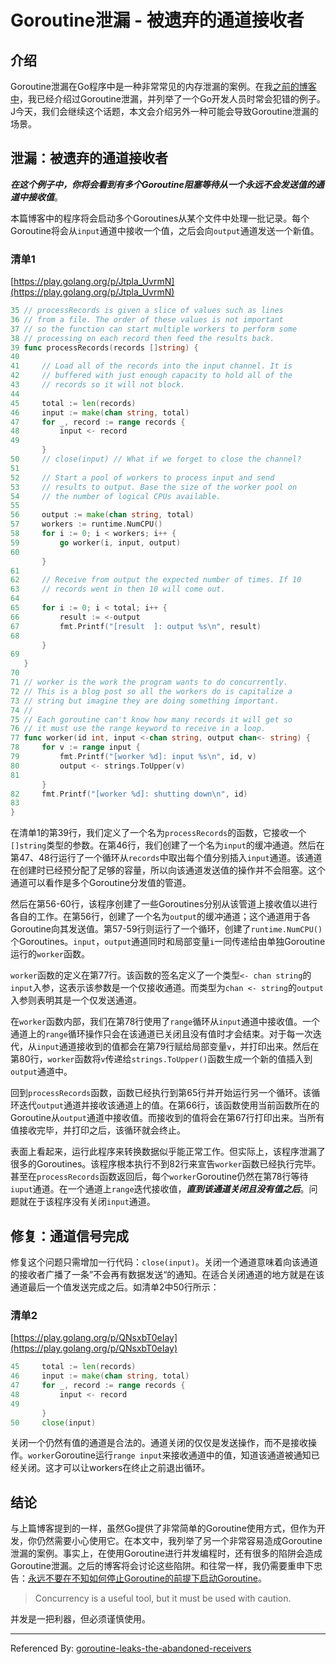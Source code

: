 # Goroutine泄漏 - 被遗弃的通道接收者

## 介绍

Goroutine泄漏在Go程序中是一种非常常见的内存泄漏的案例。在我[之前的博客中](https://www.ardanlabs.com/blog/2018/11/goroutine-leaks-the-forgotten-sender.html)，我已经介绍过Goroutine泄漏，并列举了一个Go开发人员时常会犯错的例子。J今天，我们会继续这个话题，本文会介绍另外一种可能会导致Goroutine泄漏的场景。

## 泄漏：被遗弃的通道接收者

___在这个例子中，你将会看到有多个Goroutine阻塞等待从一个永远不会发送值的通道中接收值___。

本篇博客中的程序将会启动多个Goroutines从某个文件中处理一批记录。每个Goroutine将会从`input`通道中接收一个值，之后会向`output`通道发送一个新值。

### 清单1

[https://play.golang.org/p/Jtpla_UvrmN](https://play.golang.org/p/Jtpla_UvrmN)

```go
35 // processRecords is given a slice of values such as lines
36 // from a file. The order of these values is not important
37 // so the function can start multiple workers to perform some
38 // processing on each record then feed the results back.
39 func processRecords(records []string) {
40
41     // Load all of the records into the input channel. It is
42     // buffered with just enough capacity to hold all of the
43     // records so it will not block.
44
45     total := len(records)
46     input := make(chan string, total)
47     for _, record := range records {
48         input <- record
49
       }
50     // close(input) // What if we forget to close the channel?
51
52     // Start a pool of workers to process input and send
53     // results to output. Base the size of the worker pool on
54     // the number of logical CPUs available.
55
56     output := make(chan string, total)
57     workers := runtime.NumCPU()
58     for i := 0; i < workers; i++ {
59         go worker(i, input, output)
60
       }
61
62     // Receive from output the expected number of times. If 10
63     // records went in then 10 will come out.
64
65     for i := 0; i < total; i++ {
66         result := <-output
67         fmt.Printf("[result  ]: output %s\n", result)
68
       }
69
   }
70
71 // worker is the work the program wants to do concurrently.
72 // This is a blog post so all the workers do is capitalize a
73 // string but imagine they are doing something important.
74 //
75 // Each goroutine can't know how many records it will get so
76 // it must use the range keyword to receive in a loop.
77 func worker(id int, input <-chan string, output chan<- string) {
78     for v := range input {
79         fmt.Printf("[worker %d]: input %s\n", id, v)
80         output <- strings.ToUpper(v)
81
       }
82     fmt.Printf("[worker %d]: shutting down\n", id)
83
}
```

在清单1的第39行，我们定义了一个名为`processRecords`的函数，它接收一个`[]string`类型的参数。在第46行，我们创建了一个名为`input`的缓冲通道。然后在第47、48行运行了一个循环从`records`中取出每个值分别插入`input`通道。该通道在创建时已经预分配了足够的容量，所以向该通道发送值的操作并不会阻塞。这个通道可以看作是多个Goroutine分发值的管道。

然后在第56-60行，该程序创建了一些Goroutines分别从该管道上接收值以进行各自的工作。在第56行，创建了一个名为`output`的缓冲通道；这个通道用于各Goroutine向其发送值。第57-59行则运行了一个循环，创建了`runtime.NumCPU()`个Goroutines。`input`，`output`通道同时和局部变量`i`一同传递给由单独Goroutine运行的`worker`函数。

`worker`函数的定义在第77行。该函数的签名定义了一个类型`<- chan string`的`input`入参，这表示该参数是一个仅接收通道。而类型为`chan <- string`的`output`入参则表明其是一个仅发送通道。

在`worker`函数内部，我们在第78行使用了`range`循环从`input`通道中接收值。一个通道上的`range`循环操作只会在该通道已关闭且没有值时才会结束。对于每一次迭代，从`input`通道接收到的值都会在第79行赋给局部变量`v`，并打印出来。然后在第80行，`worker`函数将`v`传递给`strings.ToUpper()`函数生成一个新的值插入到`output`通道中。

回到`processRecords`函数，函数已经执行到第65行并开始运行另一个循环。该循环迭代`output`通道并接收该通道上的值。在第66行，该函数使用当前函数所在的Goroutine从`output`通道中接收值。而接收到的值将会在第67行打印出来。当所有值接收完毕，并打印之后，该循环就会终止。

表面上看起来，运行此程序来转换数据似乎能正常工作。但实际上，该程序泄漏了很多的Goroutines。该程序根本执行不到82行来宣告`worker`函数已经执行完毕。甚至在`processRecords`函数返回后，每个`worker`Goroutine仍然在第78行等待`iuput`通道。在一个通道上`range`迭代接收值，___直到该通道关闭且没有值之后___。问题就在于该程序没有关闭`input`通道。

## 修复：通道信号完成

修复这个问题只需增加一行代码：`close(input)`。关闭一个通道意味着向该通道的接收者广播了一条”不会再有数据发送“的通知。在适合关闭通道的地方就是在该通道最后一个值发送完成之后。如清单2中50行所示：

### 清单2

[https://play.golang.org/p/QNsxbT0eIay](https://play.golang.org/p/QNsxbT0eIay)

```go
45     total := len(records)
46     input := make(chan string, total)
47     for _, record := range records {
48         input <- record
49
       }
50     close(input)
```

关闭一个仍然有值的通道是合法的。通道关闭的仅仅是发送操作，而不是接收操作。`worker`Goroutine运行`range input`来接收通道中的值，知道该通道被通知已经关闭。这才可以让workers在终止之前退出循环。

## 结论

与上篇博客提到的一样，虽然Go提供了非常简单的Goroutine使用方式，但作为开发，你仍然需要小心使用它。在本文中，我列举了另一个非常容易造成Goroutine泄漏的案例。事实上，在使用Goroutine进行并发编程时，还有很多的陷阱会造成Goroutine泄漏。之后的博客将会讨论这些陷阱。和往常一样，我仍需要重申下忠告：[永远不要在不知如何停止Goroutine的前提下启动Goroutine](https://dave.cheney.net/2016/12/22/never-start-a-goroutine-without-knowing-how-it-will-stop)。

> Concurrency is a useful tool, but it must be used with caution.

并发是一把利器，但必须谨慎使用。

---

Referenced By: [goroutine-leaks-the-abandoned-receivers](https://www.ardanlabs.com/blog/2018/12/goroutine-leaks-the-abandoned-receivers.html)
